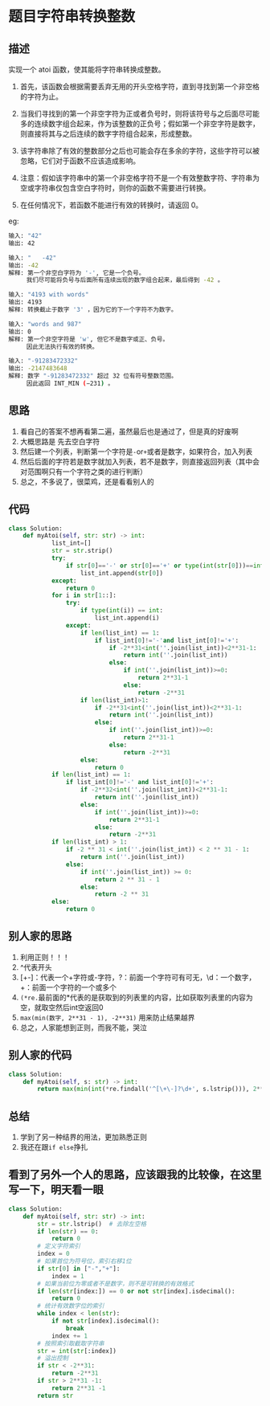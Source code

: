 # 题目字符串转换整数

## 描述

实现一个 atoi 函数，使其能将字符串转换成整数。

1. 首先，该函数会根据需要丢弃无用的开头空格字符，直到寻找到第一个非空格的字符为止。

2. 当我们寻找到的第一个非空字符为正或者负号时，则将该符号与之后面尽可能多的连续数字组合起来，作为该整数的正负号；假如第一个非空字符是数字，则直接将其与之后连续的数字字符组合起来，形成整数。

3. 该字符串除了有效的整数部分之后也可能会存在多余的字符，这些字符可以被忽略，它们对于函数不应该造成影响。

4. 注意：假如该字符串中的第一个非空格字符不是一个有效整数字符、字符串为空或字符串仅包含空白字符时，则你的函数不需要进行转换。

5. 在任何情况下，若函数不能进行有效的转换时，请返回 0。

eg:

```bash
输入: "42"
输出: 42

输入: "   -42"
输出: -42
解释: 第一个非空白字符为 '-', 它是一个负号。
     我们尽可能将负号与后面所有连续出现的数字组合起来，最后得到 -42 。

输入: "4193 with words"
输出: 4193
解释: 转换截止于数字 '3' ，因为它的下一个字符不为数字。

输入: "words and 987"
输出: 0
解释: 第一个非空字符是 'w', 但它不是数字或正、负号。
     因此无法执行有效的转换。

输入: "-91283472332"
输出: -2147483648
解释: 数字 "-91283472332" 超过 32 位有符号整数范围。
     因此返回 INT_MIN (−231) 。

```

## 思路

1. 看自己的答案不想再看第二遍，虽然最后也是通过了，但是真的好废啊
2. 大概思路是 先去空白字符
3. 然后建一个列表，判断第一个字符是`-`or`+`或者是数字，如果符合，加入列表
4. 然后后面的字符若是数字就加入列表，若不是数字，则直接返回列表（其中会对范围啊只有一个字符之类的进行判断）
5. 总之，不多说了，很菜鸡，还是看看别人的

## 代码

```python
class Solution:
    def myAtoi(self, str: str) -> int:
            list_int=[]
            str = str.strip()
            try:
                if str[0]=='-' or str[0]=='+' or type(int(str[0]))==int:
                    list_int.append(str[0])
            except:
                return 0
            for i in str[1::]:
                try:
                    if type(int(i)) == int:
                        list_int.append(i)
                except:
                    if len(list_int) == 1:
                        if list_int[0]!='-'and list_int[0]!='+':
                            if -2**31<int(''.join(list_int))<2**31-1:
                                return int(''.join(list_int))
                            else:
                                if int(''.join(list_int))>=0:
                                    return 2**31-1
                                else:
                                    return -2**31
                    if len(list_int)>1:
                        if -2**31<int(''.join(list_int))<2**31-1:
                            return int(''.join(list_int))
                        else:
                            if int(''.join(list_int))>=0:
                                return 2**31-1
                            else:
                                return -2**31
                    else:
                        return 0
            if len(list_int) == 1:
                if list_int[0]!='-' and list_int[0]!='+':
                    if -2**32<int(''.join(list_int))<2**31-1:
                        return int(''.join(list_int))
                    else:
                        if int(''.join(list_int))>=0:
                            return 2**31-1
                        else:
                            return -2**31
            if len(list_int) > 1:
                if -2 ** 31 < int(''.join(list_int)) < 2 ** 31 - 1:
                    return int(''.join(list_int))
                else:
                    if int(''.join(list_int)) >= 0:
                        return 2 ** 31 - 1
                    else:
                        return -2 ** 31
            else:
                return 0
```

## 别人家的思路

1. 利用正则！！！
2. ^代表开头
3. [\+\-]：代表一个+字符或-字符，?：前面一个字符可有可无，\d：一个数字，+：前面一个字符的一个或多个
4. `(*re.`最前面的*代表的是获取到的列表里的内容，比如获取列表里的内容为空，就取空然后int空返回0
5. `max(min(数字, 2**31 - 1), -2**31)` 用来防止结果越界
6. 总之，人家能想到正则，而我不能，哭泣

## 别人家的代码

```python
class Solution:
    def myAtoi(self, s: str) -> int:
        return max(min(int(*re.findall('^[\+\-]?\d+', s.lstrip())), 2**31 - 1), -2**31)
```

## 总结

1. 学到了另一种结界的用法，更加熟悉正则
2. 我还在跟`if else`挣扎

## 看到了另外一个人的思路，应该跟我的比较像，在这里写一下，明天看一眼

```python
class Solution:
    def myAtoi(self, str: str) -> int:
        str = str.lstrip()  # 去除左空格
        if len(str) == 0:
            return 0
        # 定义字符索引
        index = 0
        # 如果首位为符号位，索引右移1位
        if str[0] in ["-","+"]:
            index = 1
        # 如果当前位为零或者不是数字，则不是可转换的有效格式
        if len(str[index:]) == 0 or not str[index].isdecimal():
            return 0
        # 统计有效数字位的索引
        while index < len(str):
            if not str[index].isdecimal():
                break
            index += 1
        # 按照索引取截取字符串
        str = int(str[:index])
        # 溢出控制
        if str < -2**31:
            return -2**31
        if str > 2**31 -1:
            return 2**31 -1
        return str
```
